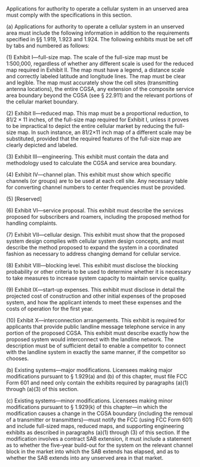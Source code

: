 Applications for authority to operate a cellular system in an unserved area must comply with the specifications in this section.

(a) Applications for authority to operate a cellular system in an unserved area must include the following information in addition to the requirements specified in §§ 1.919, 1.923 and 1.924. The following exhibits must be set off by tabs and numbered as follows:

(1) Exhibit I—full-size map. The scale of the full-size map must be 1:500,000, regardless of whether any different scale is used for the reduced map required in Exhibit II. The map must have a legend, a distance scale and correctly labeled latitude and longitude lines. The map must be clear and legible. The map must accurately show the cell sites (transmitting antenna locations), the entire CGSA, any extension of the composite service area boundary beyond the CGSA (see § 22.911) and the relevant portions of the cellular market boundary.

(2) Exhibit II—reduced map. This map must be a proportional reduction, to 81/2 × 11 inches, of the full-size map required for Exhibit I, unless it proves to be impractical to depict the entire cellular market by reducing the full-size map. In such instance, an 81/2×11 inch map of a different scale may be substituted, provided that the required features of the full-size map are clearly depicted and labeled.
                      

(3) Exhibit III—engineering. This exhibit must contain the data and methodology used to calculate the CGSA and service area boundary.

(4) Exhibit IV—channel plan. This exhibit must show which specific channels (or groups) are to be used at each cell site. Any necessary table for converting channel numbers to center frequencies must be provided.

(5) [Reserved]

(6) Exhibit VI—service proposal. This exhibit must describe the services proposed for subscribers and roamers, including the proposed method for handling complaints.

(7) Exhibit VII—cellular design. This exhibit must show that the proposed system design complies with cellular system design concepts, and must describe the method proposed to expand the system in a coordinated fashion as necessary to address changing demand for cellular service.

(8) Exhibit VIII—blocking level. This exhibit must disclose the blocking probability or other criteria to be used to determine whether it is necessary to take measures to increase system capacity to maintain service quality.

(9) Exhibit IX—start-up expenses. This exhibit must disclose in detail the projected cost of construction and other initial expenses of the proposed system, and how the applicant intends to meet these expenses and the costs of operation for the first year.

(10) Exhibit X—interconnection arrangements. This exhibit is required for applicants that provide public landline message telephone service in any portion of the proposed CGSA. This exhibit must describe exactly how the proposed system would interconnect with the landline network. The description must be of sufficient detail to enable a competitor to connect with the landline system in exactly the same manner, if the competitor so chooses.

(b) Existing systems—major modifications. Licensees making major modifications pursuant to § 1.929(a) and (b) of this chapter, must file FCC Form 601 and need only contain the exhibits required by paragraphs (a)(1) through (a)(3) of this section.

(c) Existing systems—minor modifications. Licensees making minor modifications pursuant to § 1.929(k) of this chapter—in which the modification causes a change in the CGSA boundary (including the removal of a transmitter or transmitters)—must notify the FCC (using FCC Form 601) and include full-sized maps, reduced maps, and supporting engineering exhibits as described in paragraphs (a)(1) through (3) of this section. If the modification involves a contract SAB extension, it must include a statement as to whether the five-year build-out for the system on the relevant channel block in the market into which the SAB extends has elapsed, and as to whether the SAB extends into any unserved area in that market.

